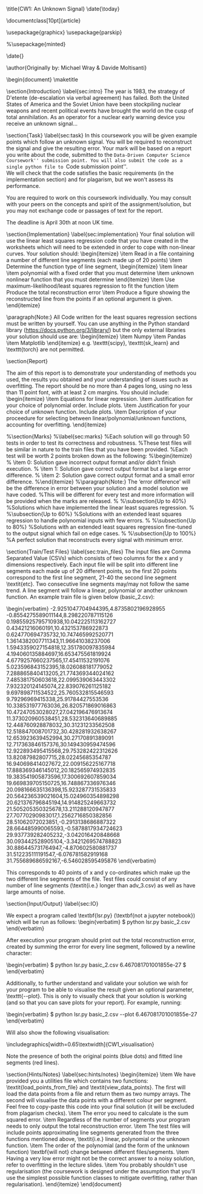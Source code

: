 \title{CW1: An Unknown Signal}
\date{\today}

\documentclass[10pt]{article}

\usepackage{graphicx}
\usepackage{parskip}

%\usepackage{minted}

\date{}

\author{Originally by: Michael Wray \& Davide Moltisanti}

\begin{document}
\maketitle

\section{Introduction}
\label{sec:intro}
The year is 1983, the strategy of D\'etente (de-escalation via verbal agreement) has failed.
Both the United States of America and the Soviet Union have been stockpiling nuclear weapons and recent political events have brought the world on the cusp of total annihilation.
As an operator for a nuclear early warning device you receive an unknown signal... 

\section{Task}
\label{sec:task}
In this coursework you will be given example points which follow an unknown signal.
You will be required to reconstruct the signal and give the resulting error.
Your mark will be based on a report you write about the code, submitted to the ``Data-Driven Computer Science Coursework'' submission point.
You will also submit the code as a single python file to ``Code submission point''.  
We will check that the code satisfies the basic requirements (in the implementation section) and for plagarism, but we won't assess its performance.

You are required to work on this coursework individually. You may consult with your peers on the concepts and spirit of the assignment/solution, but you may not exchange code or passages of text for the report.

The deadline is April 30th at noon UK time.

\section{Implementation}
\label{sec:implementation}
Your final solution will use the linear least squares regression code that you have created in the worksheets which will need to be extended in order to cope with non-linear curves.
Your solution should:
\begin{itemize}
  \item Read in a file containing a number of different line segments (each made up of 20 points)
  \item Determine the function type of line segment, 
  \begin{itemize}
    \item linear
    \item polynomial with a fixed order that you must determine
    \item unknown nonlinear function that you must determine
  \end{itemize}
  \item Use maximum-likelihood/least squares regression to fit the function
  \item Produce the total reconstruction error 
  \item Produce a figure showing the reconstructed line from the points if an optional argument is given. 
\end{itemize}

\paragraph{Note:} All Code written for the least squares regression sections must be written by yourself.
You can use anything in the Python standard library (https://docs.python.org/3/library/) but the only external libraries your solution should use are:
\begin{itemize}
  \item Numpy
  \item Pandas
  \item Matplotlib
\end{itemize}
e.g. \texttt{scipy}, \texttt{sk\_learn} and \texttt{torch} are not permitted.

\section{Report}

The aim of this report is to demonstrate your understanding of methods you used, the results you obtained and your understanding of issues such as overfitting.
The report should be no more than 4 pages long, using no less than 11 point font, with at least 2 cm margins.
You should include:
\begin{itemize}
  \item Equations for linear regression.
  \item Justification for your choice of polynomial order.  Include plots.
  \item Justification for your choice of unknown function.  Include plots.
  \item Description of your proceedure for selecting between linear/polynomial/unknown functions, accounting for overfitting.
\end{itemize}

%\section{Marks}
%\label{sec:marks}
%Each solution will go through 50 tests in order to test its correctness and robustness.
%These test files will be similar in nature to the train files that you have been provided.
%Each test will be worth 2 points broken down as the following: 
%\begin{itemize}
%    \item 0: Solution gave incorrect output format and/or didn’t finish execution. 
%    \item 1: Solution gave correct output format but a large error difference. 
%    \item 2: Solution gave correct output format and a small error difference. 
%\end{itemize}
%\paragraph{Note:} The ‘error difference’ will be the difference in error between your solution and a model solution we have coded.
%This will be different for every test and more information will be provided when the marks are released. 
%
%\subsection{Up to $40\%$}
%Solutions which have implemented the linear least squares regression.
%
%\subsection{Up to $60\%$}
%Solutions with an extended least squares regression to handle polynomial inputs with few errors.
%
%\subsection{Up to $80\%$}
%Solutions with an extended least squares regression fine-tuned to the output signal which fail on edge cases.
%
%\subsection{Up to $100\%$}
%A perfect solution that reconstructs every signal with minimum error.


\section{Train/Test Files}
\label{sec:train_files}
The input files are Comma Separated Value (CSVs) which consists of two columns for the x and y dimensions respectively.
Each input file will be split into different line segments each made up of 20 different points, so the first 20 points correspond to the first line segment, 21-40 the second line segment \textit{etc}.
Two consecutive line segments may/may not follow the same trend.
A line segment will follow a linear, polynomial or another unknown function.
An example train file is given below (basic\_2.csv): 

\begin{verbatim}
    -2.9251047704944395,4.8735802196928955
    -0.8554275589011144,8.298220787115126
    0.19855925795710938,10.042225113162727
    0.43421216060191,10.432153786922873
    0.624770694735732,10.747465992520771
    1.3614382007711343,11.96641038237006
    1.5943359027154818,12.351780097835984
    4.194060135884697,16.653475561819924
    4.6779257660237565,17.45411532191076
    5.023596843152395,18.026088181779052
    7.288865840413205,21.774369344024162
    7.485381750603618,22.099539063443302
    7.932320124145074,22.839076261125182
    9.697898711534522,25.760532815546593
    9.79296969415338,25.91784427553536
    10.338531977763036,26.820571869016863
    10.47247053028027,27.042196476913674
    11.373020960538451,28.532313640689885
    12.448760928878032,30.31231233562508
    12.518847008701732,30.428281932638267
    12.653923639452994,30.27170891389091
    12.717363846157376,30.149430959474596
    12.922893495415568,29.753282422312626
    13.82087982807715,28.02245685354787
    16.940698414027672,22.009156225167718
    17.888369346145012,20.182565974932835
    19.383541905873596,17.300692607859034
    19.669839705150725,16.748867336976346
    20.098166635136398,15.923287731535833
    20.564236539021604,15.024960354898298
    20.621376796845194,14.914825249663732
    21.505205350325678,13.211288120947877
    27.70770290983017,1.2562716850382856
    28.51062072023851,-0.2913138686887322
    28.664485990065593,-0.5878817934724623
    29.937739282405232,-3.042016420848668
    30.093442528905104,-3.3421269574788823
    30.886445731764947,-4.870602580881737
    31.512235111191547,-6.076781582919168
    31.755689686592167,-6.546028595495876
\end{verbatim}

This corresponds to 40 points of x and y co-ordinates which make up the two different line segments of the file. 
Test files could consist of any number of line segments (\textit{i.e.} longer than adv\_3.csv) as well as have large amounts of noise. 

\section{Input/Output}
\label{sec:IO}

We expect a program called \textbf{lsr.py} (\textbf{not a jupyter notebook}) which will be run as follows:
\begin{verbatim}
    $ python lsr.py basic_2.csv
\end{verbatim}

After execution your program should print out the total reconstruction error, created by summing the error for every line segment, followed by a newline character:

\begin{verbatim}
    $ python lsr.py basic_2.csv
    6.467081701001855e-27
    $
\end{verbatim}

Additionally, to further understand and validate your solution we wish for your program to be able to visualise the result given an optional parameter, \texttt{--plot}.
This is only to visually check that your solution is working (and so that you can save plots for your report).
For example, running:

\begin{verbatim}
    $ python lsr.py basic_2.csv --plot
    6.467081701001855e-27
\end{verbatim}

Will also show the following visualisation:

\includegraphics[width=0.65\textwidth]{CW1_visualisation}

Note the presence of both the original points (blue dots) and fitted line segments (red lines).

\section{Hints/Notes}
\label{sec:hints/notes}
\begin{itemize}
    \item We have provided you a utilities file which contains two functions: \textit{load\_points\_from\_file} and \textit{view\_data\_points}.
        The first will load the data points from a file and return them as two numpy arrays.
        The second will visualise the data points with a different colour per segment.
        Feel free to copy-paste this code into your final solution (it will be excluded from plagarism checks).
    \item The error you need to calculate is the sum squared error. 
    \item Regardless of the number of segments your program needs to only output the total reconstruction error. 
    \item The test files will include points approximating line segments generated from the three functions mentioned above, \textit{i.e.} linear, polynomial or the unknown function. 
    \item The order of the polynomial (and the form of the unknown function) \textbf{will not} change between different files/segments.
    \item Having a very low error might not be the correct answer to a noisy solution, refer to overfitting in the lecture slides. 
    \item You probably shouldn't use regularisation (the coursework is designed under the assumption that you'll use the simplest possible function classes to mitigate overfitting, rather than regularisation).
\end{itemize}
\end{document}
